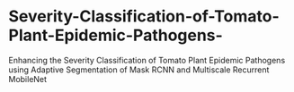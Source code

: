 # Severity-Classification-of-Tomato-Plant-Epidemic-Pathogens-
Enhancing the Severity Classification of Tomato Plant Epidemic Pathogens using Adaptive Segmentation of Mask RCNN and  Multiscale Recurrent MobileNet
